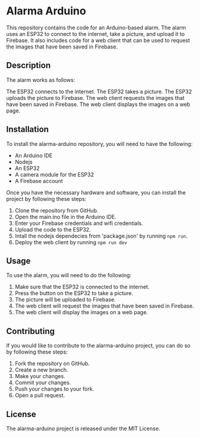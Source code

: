 # Alarma Arduino
This repository contains the code for an Arduino-based alarm. The alarm uses an ESP32 to connect to the internet, take a picture, and upload it to Firebase. It also includes code for a web client that can be used to request the images that have been saved in Firebase.

## Description
The alarm works as follows:

The ESP32 connects to the internet.
The ESP32 takes a picture.
The ESP32 uploads the picture to Firebase.
The web client requests the images that have been saved in Firebase.
The web client displays the images on a web page.
## Installation
To install the alarma-arduino repository, you will need to have the following:

- An Arduino IDE
- Nodejs
- An ESP32
- A camera module for the ESP32
- A Firebase account

Once you have the necessary hardware and software, you can install the project by following these steps:

1. Clone the repository from GitHub.
2. Open the main.ino file in the Arduino IDE.
3. Enter your Firebase credentials and wifi credentials.
4. Upload the code to the ESP32.
5. Intall the nodejs dependecies from 'package.json' by running `npm run`.
6. Deploy the web client by running `npm run dev`
## Usage
To use the alarm, you will need to do the following:

1. Make sure that the ESP32 is connected to the internet.
2. Press the button on the ESP32 to take a picture.
3. The picture will be uploaded to Firebase.
4. The web client will request the images that have been saved in Firebase.
5. The web client will display the images on a web page.
## Contributing
If you would like to contribute to the alarma-arduino project, you can do so by following these steps:

1. Fork the repository on GitHub.
2. Create a new branch.
3. Make your changes.
4. Commit your changes.
5. Push your changes to your fork.
6. Open a pull request.
## License
The alarma-arduino project is released under the MIT License.
